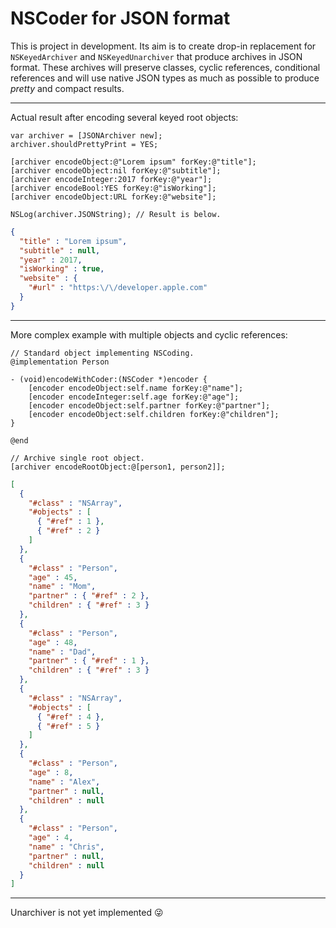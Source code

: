 NSCoder for JSON format
===============

This is project in development. Its aim is to create drop-in replacement for `NSKeyedArchiver` and `NSKeyedUnarchiver` that produce archives in JSON format. These archives will preserve classes, cyclic references, conditional references and will use native JSON types as much as possible to produce _pretty_ and compact results.

---

Actual result after encoding several keyed root objects:

```objc
var archiver = [JSONArchiver new];
archiver.shouldPrettyPrint = YES;

[archiver encodeObject:@"Lorem ipsum" forKey:@"title"];
[archiver encodeObject:nil forKey:@"subtitle"];
[archiver encodeInteger:2017 forKey:@"year"];
[archiver encodeBool:YES forKey:@"isWorking"];
[archiver encodeObject:URL forKey:@"website"];

NSLog(archiver.JSONString); // Result is below.
```

```json
{
  "title" : "Lorem ipsum",
  "subtitle" : null,
  "year" : 2017,
  "isWorking" : true,
  "website" : {
    "#url" : "https:\/\/developer.apple.com"
  }
}
```

---

More complex example with multiple objects and cyclic references:

```objc
// Standard object implementing NSCoding.
@implementation Person

- (void)encodeWithCoder:(NSCoder *)encoder {
    [encoder encodeObject:self.name forKey:@"name"];
    [encoder encodeInteger:self.age forKey:@"age"];
    [encoder encodeObject:self.partner forKey:@"partner"];
    [encoder encodeObject:self.children forKey:@"children"];
}

@end
```

```objc
// Archive single root object.
[archiver encodeRootObject:@[person1, person2]];
```

```json
[
  {
    "#class" : "NSArray",
    "#objects" : [
      { "#ref" : 1 },
      { "#ref" : 2 }
    ]
  },
  {
    "#class" : "Person",
    "age" : 45,
    "name" : "Mom",
    "partner" : { "#ref" : 2 },
    "children" : { "#ref" : 3 }
  },
  {
    "#class" : "Person",
    "age" : 48,
    "name" : "Dad",
    "partner" : { "#ref" : 1 },
    "children" : { "#ref" : 3 }
  },
  {
    "#class" : "NSArray",
    "#objects" : [
      { "#ref" : 4 },
      { "#ref" : 5 }
    ]
  },
  {
    "#class" : "Person",
    "age" : 8,
    "name" : "Alex",
    "partner" : null,
    "children" : null
  },
  {
    "#class" : "Person",
    "age" : 4,
    "name" : "Chris",
    "partner" : null,
    "children" : null
  }
]
```

---

Unarchiver is not yet implemented 😜

